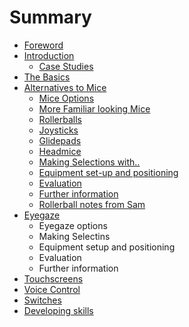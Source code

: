 # Summary

* [Foreword](README.md)
* [Introduction](1Introduction/11intro.md)
  * [Case Studies](1Introduction/12-case-studies.md)
* [The Basics](/2TheBasics/21Intro.md)
* [Alternatives to Mice](3AlternativesToMice/31-Introduction.md)
  * [Mice Options](3AlternativesToMice/32-mice-options.md)
  * [More Familiar looking Mice](/3AlternativesToMice/32a-morefamiliarlooking.md)
  * [Rollerballs](/6VoiceControl/66-further-information.md)
  * [Joysticks](/3AlternativesToMice/32c-joysticks.md)
  * [Glidepads](/3AlternativesToMice/32d-glidepads.md)
  * [Headmice](/3AlternativesToMice/32e-headmice.md)
  * [Making Selections with..](/3AlternativesToMice/33-making-selections.md)
  * [Equipment set-up and positioning ](/3AlternativesToMice/34-equipment-set-up-and-positioning.md)
  * [Evaluation](/3AlternativesToMice/35-evaluation.md)
  * [Further information](/3AlternativesToMice/36-further-information.md)
  * [Rollerball notes from Sam](/3AlternativesToMice/Rollerball-mice-notes-from-Sam.md)
* [Eyegaze](4EyeGaze/41-intro.md)
  * Eyegaze options
  * Making Selectins
  * Equipment setup and positioning
  * Evaluation
  * Further information
* [Touchscreens](5Touchscreens/51-intro.md)
* [Voice Control](6VoiceControl/61-intro.md)
* [Switches](7Switches/71-intro.md)
* [Developing skills](8DevelopingSkills/81-intro.md)



